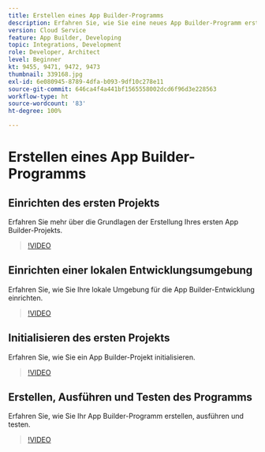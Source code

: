 ```yaml
---
title: Erstellen eines App Builder-Programms
description: Erfahren Sie, wie Sie eine neues App Builder-Programm erstellen und Bootstrapping vornehmen.
version: Cloud Service
feature: App Builder, Developing
topic: Integrations, Development
role: Developer, Architect
level: Beginner
kt: 9455, 9471, 9472, 9473
thumbnail: 339168.jpg
exl-id: 6e080945-8789-4dfa-b093-9df10c278e11
source-git-commit: 646ca4f4a441bf1565558002dcd6f96d3e228563
workflow-type: ht
source-wordcount: '83'
ht-degree: 100%

---
```


# Erstellen eines App Builder-Programms

## Einrichten des ersten Projekts

Erfahren Sie mehr über die Grundlagen der Erstellung Ihres ersten App Builder-Projekts.

>[!VIDEO](https://video.tv.adobe.com/v/339168/?quality=12&learn=on)

## Einrichten einer lokalen Entwicklungsumgebung

Erfahren Sie, wie Sie Ihre lokale Umgebung für die App Builder-Entwicklung einrichten.

>[!VIDEO](https://video.tv.adobe.com/v/339169/?quality=12&learn=on)

## Initialisieren des ersten Projekts

Erfahren Sie, wie Sie ein App Builder-Projekt initialisieren.

>[!VIDEO](https://video.tv.adobe.com/v/339170/?quality=12&learn=on)

## Erstellen, Ausführen und Testen des Programms

Erfahren Sie, wie Sie Ihr App Builder-Programm erstellen, ausführen und testen.

>[!VIDEO](https://video.tv.adobe.com/v/339171/?quality=12&learn=on)
